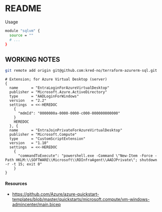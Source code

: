# README

Usage

```bash
module "sqlvm" {
  source = ""
  # ...
}

```
## WORKING NOTES


```bash
git remote add origin git@github.com:kred-no/terraform-azurerm-sql.git
```

```hcl
# Extension; for Azure Virtual Desktop (server)
{
  name      = "EntraLoginForAzureVirtualDesktop"
  publisher = "Microsoft.Azure.ActiveDirectory"
  type      = "AADLoginForWindows"
  version   = "2.2"
  settings  = <<-HEREDOC
    {
      "mdmId": "0000000a-0000-0000-c000-000000000000"
    }
    HEREDOC
  }, {
  name      = "EntraJoinPrivateForAzureVirtualDesktop"
  publisher = "Microsoft.Compute"
  type      = "CustomScriptExtension"
  version   = "1.10"
  settings  = <<-HEREDOC
    {
      "commandToExecute": "powershell.exe -Command \"New-Item -Force -Path HKLM:\\SOFTWARE\\Microsoft\\RDInfraAgent\\AADJPrivate\"; shutdown -r -t 15; exit 0"
    }
}
```

#### Resources

  * https://github.com/Azure/azure-quickstart-templates/blob/master/quickstarts/microsoft.compute/vm-windows-admincenter/main.bicep